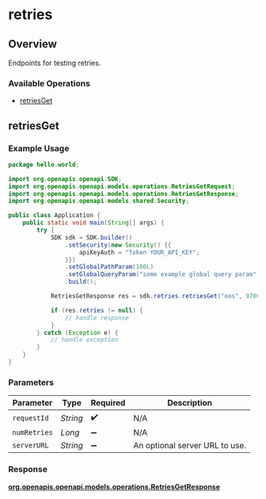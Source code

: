 # retries

## Overview

Endpoints for testing retries.

### Available Operations

* [retriesGet](#retriesget)

## retriesGet

### Example Usage

```java
package hello.world;

import org.openapis.openapi.SDK;
import org.openapis.openapi.models.operations.RetriesGetRequest;
import org.openapis.openapi.models.operations.RetriesGetResponse;
import org.openapis.openapi.models.shared.Security;

public class Application {
    public static void main(String[] args) {
        try {
            SDK sdk = SDK.builder()
                .setSecurity(new Security() {{
                    apiKeyAuth = "Token YOUR_API_KEY";
                }})
                .setGlobalPathParam(100L)
                .setGlobalQueryParam("some example global query param")
                .build();

            RetriesGetResponse res = sdk.retries.retriesGet("eos", 970079L);

            if (res.retries != null) {
                // handle response
            }
        } catch (Exception e) {
            // handle exception
        }
    }
}
```

### Parameters

| Parameter                      | Type                           | Required                       | Description                    |
| ------------------------------ | ------------------------------ | ------------------------------ | ------------------------------ |
| `requestId`                    | *String*                       | :heavy_check_mark:             | N/A                            |
| `numRetries`                   | *Long*                         | :heavy_minus_sign:             | N/A                            |
| `serverURL`                    | *String*                       | :heavy_minus_sign:             | An optional server URL to use. |


### Response

**[org.openapis.openapi.models.operations.RetriesGetResponse](../../models/operations/RetriesGetResponse.md)**

